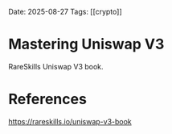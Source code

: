 Date: 2025-08-27
Tags: [[crypto]]

# Mastering Uniswap V3

RareSkills Uniswap V3 book.
# References
https://rareskills.io/uniswap-v3-book